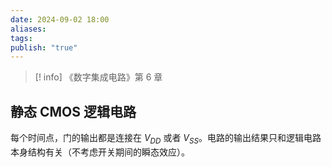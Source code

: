 ```yaml
---
date: 2024-09-02 18:00
aliases: 
tags: 
publish: "true"
---
```

>[! info]
>《数字集成电路》第 6 章
>

## 静态 CMOS 逻辑电路

每个时间点，门的输出都是连接在 $V_{DD}$ 或者 $V_{SS}$。电路的输出结果只和逻辑电路本身结构有关（不考虑开关期间的瞬态效应）。




